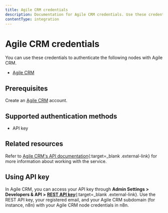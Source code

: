 ```yaml
---
title: Agile CRM credentials
description: Documentation for Agile CRM credentials. Use these credentials to authenticate Agile CRM in n8n, a workflow automation platform.
contentType: integration
---
```


# Agile CRM credentials

You can use these credentials to authenticate the following nodes with Agile CRM.

- [Agile CRM](/integrations/builtin/app-nodes/n8n-nodes-base.agilecrm/)


## Prerequisites

Create an [Agile CRM](https://www.agilecrm.com/) account.

## Supported authentication methods

- API key

## Related resources

<!-- add a link to the service's documentation. This should usually go direct to the API credential docs. Amend the link text if neccessary. -->
Refer to [Agile CRM's API documentation](https://www.agilecrm.com/api){:target=_blank .external-link} for more information about working with the service.

## Using API key

In Agile CRM, you can access your API key through **Admin Settings > Developers & API >** [**REST API key**](https://github.com/agilecrm/rest-api?tab=readme-ov-file#api-key){:target=_blank .external-link}. Use the REST API key, your registered email, and your Agile CRM subdomain (for instance, n8n) with your Agile CRM node credentials in n8n.
